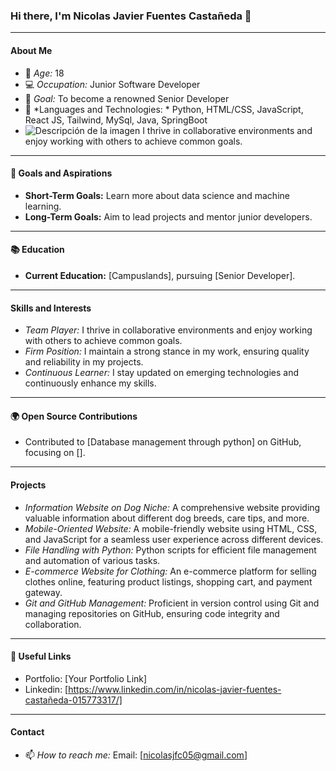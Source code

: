 ### Hi there, I'm Nicolas Javier Fuentes Castañeda 👋

---

#### About Me

- 🌱 *Age:* 18
- 💻 *Occupation:* Junior Software Developer
- 🚀 *Goal:* To become a renowned Senior Developer
- 💬 *Languages and Technologies: * Python, HTML/CSS, JavaScript, React JS, Tailwind, MySql, Java, SpringBoot
- ![Descripción de la imagen](https://www.google.com/url?sa=i&url=https%3A%2F%2Fwww.pngwing.com%2Fes%2Fsearch%3Fq%3Dlogo%2Bde%2Bpython&psig=AOvVaw06q4SqEBMOZ_kDv2RfoLJB&ust=1721184274717000&source=images&cd=vfe&opi=89978449&ved=0CA8QjRxqFwoTCIDVqp3FqocDFQAAAAAdAAAAABAE)  I thrive in collaborative environments and enjoy working with others to achieve common goals.

---

#### 🎯 Goals and Aspirations

- **Short-Term Goals:** Learn more about data science and machine learning.
- **Long-Term Goals:** Aim to lead projects and mentor junior developers.

---

#### 📚 Education

- **Current Education:** [Campuslands], pursuing [Senior Developer].

---

#### Skills and Interests

- *Team Player:* I thrive in collaborative environments and enjoy working with others to achieve common goals.
- *Firm Position:* I maintain a strong stance in my work, ensuring quality and reliability in my projects.
- *Continuous Learner:* I stay updated on emerging technologies and continuously enhance my skills.

---

#### 🌍 Open Source Contributions

- Contributed to [Database management through python] on GitHub, focusing on [].

---

#### Projects

- *Information Website on Dog Niche:* A comprehensive website providing valuable information about different dog breeds, care tips, and more.
- *Mobile-Oriented Website:* A mobile-friendly website using HTML, CSS, and JavaScript for a seamless user experience across different devices.
- *File Handling with Python:* Python scripts for efficient file management and automation of various tasks.
- *E-commerce Website for Clothing:* An e-commerce platform for selling clothes online, featuring product listings, shopping cart, and payment gateway.
- *Git and GitHub Management:* Proficient in version control using Git and managing repositories on GitHub, ensuring code integrity and collaboration.

---

#### 🔗 Useful Links

- Portfolio: [Your Portfolio Link]
- Linkedin: [https://www.linkedin.com/in/nicolas-javier-fuentes-castañeda-015773317/]

---

#### Contact

- 📫 *How to reach me:* Email: [nicolasjfc05@gmail.com] 
